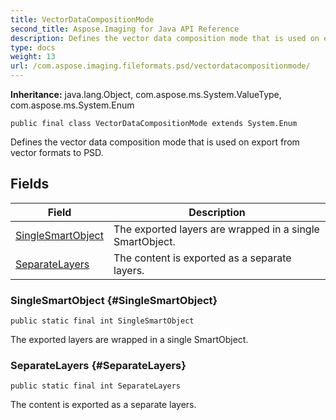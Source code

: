 ```yaml
---
title: VectorDataCompositionMode
second_title: Aspose.Imaging for Java API Reference
description: Defines the vector data composition mode that is used on export from vector formats to PSD.
type: docs
weight: 13
url: /com.aspose.imaging.fileformats.psd/vectordatacompositionmode/
---
```

**Inheritance:**
java.lang.Object, com.aspose.ms.System.ValueType, com.aspose.ms.System.Enum
```
public final class VectorDataCompositionMode extends System.Enum
```

Defines the vector data composition mode that is used on export from vector formats to PSD.
## Fields

| Field | Description |
| --- | --- |
| [SingleSmartObject](#SingleSmartObject) | The exported layers are wrapped in a single SmartObject. |
| [SeparateLayers](#SeparateLayers) | The content is exported as a separate layers. |
### SingleSmartObject {#SingleSmartObject}
```
public static final int SingleSmartObject
```


The exported layers are wrapped in a single SmartObject.

### SeparateLayers {#SeparateLayers}
```
public static final int SeparateLayers
```


The content is exported as a separate layers.

